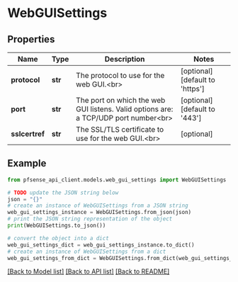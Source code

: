 # WebGUISettings


## Properties

Name | Type | Description | Notes
------------ | ------------- | ------------- | -------------
**protocol** | **str** | The protocol to use for the web GUI.&lt;br&gt; | [optional] [default to 'https']
**port** | **str** | The port on which the web GUI listens. Valid options are: a TCP/UDP port number&lt;br&gt; | [optional] [default to '443']
**sslcertref** | **str** | The SSL/TLS certificate to use for the web GUI.&lt;br&gt; | [optional] 

## Example

```python
from pfsense_api_client.models.web_gui_settings import WebGUISettings

# TODO update the JSON string below
json = "{}"
# create an instance of WebGUISettings from a JSON string
web_gui_settings_instance = WebGUISettings.from_json(json)
# print the JSON string representation of the object
print(WebGUISettings.to_json())

# convert the object into a dict
web_gui_settings_dict = web_gui_settings_instance.to_dict()
# create an instance of WebGUISettings from a dict
web_gui_settings_from_dict = WebGUISettings.from_dict(web_gui_settings_dict)
```
[[Back to Model list]](../README.md#documentation-for-models) [[Back to API list]](../README.md#documentation-for-api-endpoints) [[Back to README]](../README.md)


